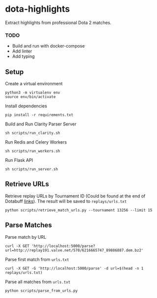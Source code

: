 # dota-highlights
Extract highlights from professional Dota 2 matches.

### TODO
- Build and run with docker-compose
- Add linter
- Add typing

## Setup
Create a virtual environment<br>
```
python3 -m virtualenv env
source env/bin/activate
```

Install dependencies<br>
```
pip install -r requirements.txt
```

Build and Run Clarity Parser Server<br>
```
sh scripts/run_clarity.sh
```

Run Redis and Celery Workers<br>
```
sh scripts/run_workers.sh
```

Run Flask API<br>
```
sh scripts/run_server.sh
```

## Retrieve URLs
Retrieve replay URLs by Tournament ID (Could be found at the end of Dotabuff [links](https://www.dotabuff.com/esports/leagues/13256-the-international-2021)). The result will be saved to `replays/urls.txt`<br>
```
python scripts/retrieve_match_urls.py --tournament 13256 --limit 15
```

## Parse Matches
Parse match by URL<br>
```
curl -X GET 'http://localhost:5000/parse?url=http://replay191.valve.net/570/6216665747_89886887.dem.bz2'
```

Parse first match from `urls.txt`<br>
```
curl -X GET -G 'http://localhost:5000/parse' -d url=$(head -n 1 replays/urls.txt)
```

Parse all matches from `urls.txt`<br>
```
python scripts/parse_from_urls.py
```
